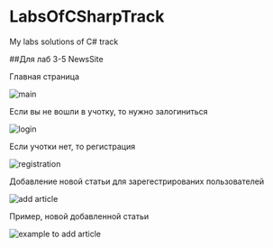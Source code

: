 # LabsOfCSharpTrack
My labs solutions of C# track

##Для лаб 3-5 NewsSite

Главная страница

![main](https://github.com/Mykhailo1257Kholmohorov/LabsOfCSharpTrack/tree/master/NewsSite/Images/main.jpg)

Если вы не вошли в учотку, то нужно залогиниться

![login](https://github.com/Mykhailo1257Kholmohorov/LabsOfCSharpTrack/tree/master/NewsSite/Images/login.jpg)

Если учотки нет, то регистрация

![registration](https://github.com/Mykhailo1257Kholmohorov/LabsOfCSharpTrack/tree/master/NewsSite/Images/regist.jpg)

Добавление новой статьи для зарегестрированих пользователей

![add article](https://github.com/Mykhailo1257Kholmohorov/LabsOfCSharpTrack/tree/master/NewsSite/Images/addart.jpg)


Пример, новой добавленной статьи

![example to add article](https://github.com/Mykhailo1257Kholmohorov/LabsOfCSharpTrack/tree/master/NewsSite/Images/exampl.jpg)
